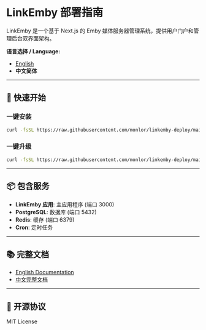 # LinkEmby 部署指南

LinkEmby 是一个基于 Next.js 的 Emby 媒体服务器管理系统，提供用户门户和管理后台双界面架构。

**语言选择 / Language:**
- [English](README.en.md)
- **中文简体**

---

## 🚀 快速开始

### 一键安装

```bash
curl -fsSL https://raw.githubusercontent.com/monlor/linkemby-deploy/main/install.sh | bash
```

### 一键升级

```bash
curl -fsSL https://raw.githubusercontent.com/monlor/linkemby-deploy/main/install.sh | bash
```

---

## 📦 包含服务

- **LinkEmby 应用**: 主应用程序 (端口 3000)
- **PostgreSQL**: 数据库 (端口 5432)
- **Redis**: 缓存 (端口 6379)
- **Cron**: 定时任务

---

## 📚 完整文档

- [English Documentation](README.en.md)
- [中文完整文档](README.zh-CN.md)

---

## 📄 开源协议

MIT License

